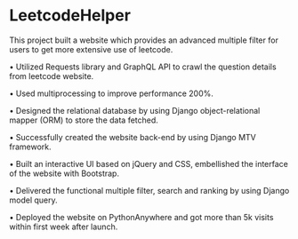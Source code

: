 # LeetcodeHelper

This project built a website which provides an advanced multiple filter for users to get more extensive use of leetcode. 

• Utilized Requests library and GraphQL API to crawl the question details from leetcode website. 

• Used multiprocessing to improve performance 200%. 

• Designed the relational database by using Django object-relational mapper (ORM) to store the data fetched. 

• Successfully created the website back-end by using Django MTV framework.  

• Built an interactive UI based on jQuery and CSS, embellished the interface of the website with Bootstrap. 

• Delivered the functional multiple filter, search and ranking by using Django model query. 

• Deployed the website on PythonAnywhere and got more than 5k visits within first week after launch. 
